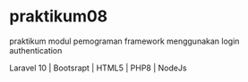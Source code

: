 # praktikum08
praktikum modul pemograman framework menggunakan login authentication 

Laravel 10 | Bootsrapt | HTML5 | PHP8 | NodeJs
